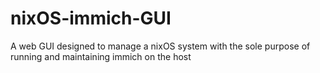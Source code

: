 # nixOS-immich-GUI
 A web GUI designed to manage a nixOS system with the sole purpose of running and maintaining immich on the host
